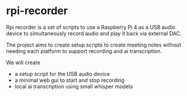 # rpi-recorder

Rpi recorder is a set of scripts to use a Raspberry Pi 4 as a USB audio device to simultaneously record audio and play it back via external DAC. 

The project aims to create setup scripts to create meeting notes without needing each platform to support recording and ai transcription. 

We will create 
- a setup script for the USB audio device
- a minimal web gui to start and stop recording
- local ai transcription using small whisper models
